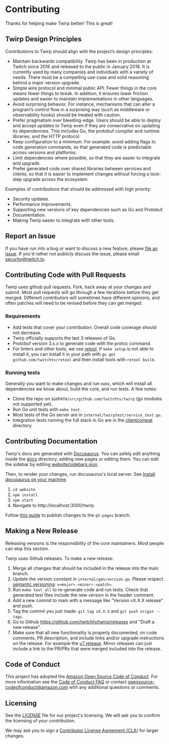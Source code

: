 # Contributing

Thanks for helping make Twirp better! This is great!

## Twirp Design Principles

Contributions to Twirp should align with the project’s design principles:

- Maintain backwards compatibility. Twirp has been in production at Twitch since 2016 and released to the public in January 2018. It is currently used by many companies and individuals with a variety of needs. There must be a compelling use-case and solid reasoning behind a major version upgrade.
- Simple wire protocol and minimal public API. Fewer things in the core means fewer things to break. In addition, it ensures lower friction updates and easier to maintain implementations in other languages.
- Avoid surprising behavior. For instance, mechanisms that can alter a program’s control flow in a surprising way (such as middleware or observability hooks) should be treated with caution.
- Prefer pragmatism over bleeding-edge. Users should be able to deploy and accept updates to Twirp even if they are conservative on updating its dependencies. This includes Go, the protobuf compiler and runtime libraries, and the HTTP protocol.
- Keep configuration to a minimum. For example: avoid adding flags to code generation commands, so that generated code is predictable across versions and platforms.
- Limit dependencies where possible, so that they are easier to integrate and upgrade.
- Prefer generated code over shared libraries between services and clients, so that it is easier to implement changes without forcing a lock-step upgrade across the ecosystem.

Examples of contributions that should be addressed with high priority:

- Security updates.
- Performance improvements.
- Supporting new versions of key dependencies such as Go and Protobuf.
- Documentation.
- Making Twirp easier to integrate with other tools.

## Report an Issue

If you have run into a bug or want to discuss a new feature, please [file an issue](https://github.com/twitchtv/twirp/issues). If you'd rather not publicly discuss the issue, please email security@twitch.tv.

## Contributing Code with Pull Requests

Twirp uses github pull requests. Fork, hack away at your changes and submit. Most pull requests will go through a few iterations before they get merged. Different contributors will sometimes have different opinions, and often patches will need to be revised before they can get merged.

### Requirements

- Add tests that cover your contribution. Overall code coverage should not decrease.
- Twirp officially supports the last 3 releases of Go.
- Protobuf version 3.x.x to generate code with the protoc command.
- For linters and other tools, we use [retool](https://github.com/twitchtv/retool). If `make setup` is not able to install it, you can install it in your path with `go get github.com/twitchtv/retool` and then install tools with `retool build`.

### Running tests

Generally you want to make changes and run `make`, which will install all
dependencies we know about, build the core, and run tests. A few notes:

- Clone the repo on `$GOPATH/src/github.com/twitchtv/twirp` (go modules not supported yet).
- Run Go unit tests with `make test`.
- Most tests of the Go server are in `internal/twirptest/service_test.go`.
- Integration tests running the full stack in Go are in the [clientcompat](./clientcompat) directory.

## Contributing Documentation

Twirp's docs are generated with [Docusaurus](https://docusaurus.io/). You can
safely edit anything inside the [docs](./docs) directory, adding new pages or
editing them. You can edit the sidebar by editing
[website/sidebars.json](./website/sidebars.json).

Then, to render your changes, run docusaurus's local server. See [Install docusaurus on your machine](https://docusaurus.io/docs/en/installation.html).

1.  `cd website`
2.  `npm install`
3.  `npm start`
4.  Navigate to http://localhost:3000/twirp.

Follow [this guide](https://docusaurus.io/docs/en/tutorial-publish-site) to publish changes to the `gh-pages` branch.

## Making a New Release

Releasing versions is the responsibility of the core maintainers. Most people
can skip this section.

Twirp uses Github releases. To make a new release:

1.  Merge all changes that should be included in the release into the main branch.
2.  Update the version constant in `internal/gen/version.go`. Please respect [semantic versioning](http://semver.org/): `v<major>.<minor>.<patch>`.
3.  Run `make test_all` to re-generate code and run tests. Check that generated test files include the new version in the header comment.
4.  Add a new commit to main with a message like "Version vX.X.X release" and push.
5.  Tag the commit you just made: `git tag vX.X.X` and `git push origin --tags`.
6.  Go to Github https://github.com/twitchtv/twirp/releases and "Draft a new release".
7.  Make sure that all new functionality is properly documented, on code comments, PR description, and include links and/or upgrade instructions on the release. For example the [v7 release](https://github.com/twitchtv/twirp/releases/tag/v7.0.0). Minor releases can just include a link to the PR/PRs that were merged included into the release.

## Code of Conduct

This project has adopted the [Amazon Open Source Code of Conduct](https://aws.github.io/code-of-conduct).
For more information see the [Code of Conduct FAQ](https://aws.github.io/code-of-conduct-faq) or contact
opensource-codeofconduct@amazon.com with any additional questions or comments.

## Licensing

See the [LICENSE](https://github.com/twitchtv/twirp/blob/main/LICENSE) file for our project's licensing. We will ask you to confirm the licensing of your contribution.

We may ask you to sign a [Contributor License Agreement (CLA)](http://en.wikipedia.org/wiki/Contributor_License_Agreement) for larger changes.
